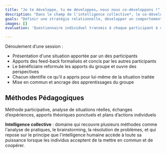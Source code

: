 ```yaml
---
title: "Je te développe, tu me développes… nous nous co-développons !"
description: "Dans le champ de l'intelligence collective*, le co-développement permet un impact rapide, perceptible et durable dans la traversée des transformations."
goals: "Définir une stratégie relationnelle, développer un comportement stratégique."
images: []
evaluation: 'Questionnaire individuel transmis à chaque participant à chaud et à froid. '

---
```


Déroulement d’une session :

* Présentation d'une situation apportée par un des participants
* Apports des feed-back formalisés et concis par les autres participants
* Le bénéficiaire reformule les apports du groupe et ouvre des perspectives
* Chacun identifie ce qu'il a appris pour lui-même de la situation traitée
* Mise en commun et ancrage des apprentissages du groupe

## Méthodes Pédagogiques

Méthode participative, analyse de situations réelles, échanges d’expériences, apports théoriques ponctuels et plans d’actions individuels

**Intelligence collective** : domaine qui recouvre plusieurs méthodes comme l'analyse de pratiques, le brainstorming, la résolution de problèmes, et qui repose sur le principe que l'intelligence humaine accède à toute sa puissance lorsque les individus acceptent de la mettre en commun et de coopérer.
